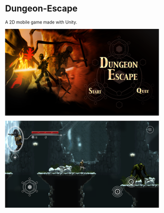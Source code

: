 # Dungeon-Escape
A 2D mobile game made with Unity.

![StartScreen](DungeonEscape1.png)

![The Game](DungeonEscape2.png)